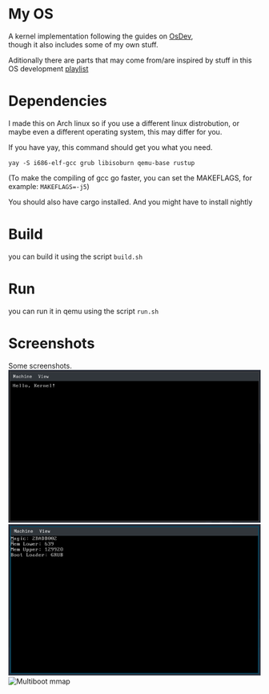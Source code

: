 # My OS
A kernel implementation following the guides on [OsDev](https://wiki.osdev.org/Main_Page),  
though it also includes some of my own stuff.

Aditionally there are parts that may come from/are inspired by stuff in this OS development
[playlist](https://www.youtube.com/playlist?list=PL980gcR1LE3LBuWuSv2CL28HsfnpC4Qf7)  

# Dependencies
I made this on Arch linux so if you use a different linux distrobution,
or maybe even a different operating system, this may differ for you.

If you have yay, this command should get you what you need.
```
yay -S i686-elf-gcc grub libisoburn qemu-base rustup
```
(To make the compiling of gcc go faster, you can set the MAKEFLAGS, for example: `MAKEFLAGS=-j5`)

You should also have cargo installed. And you might have to install nightly

# Build
you can build it using the script `build.sh`

# Run
you can run it in qemu using the script `run.sh`

# Screenshots
Some screenshots.
![Hello Kernel](pictures/hello-kernel.png)
![Multiboot Info](pictures/multiboot-info.png)
![Multiboot mmap](pictures/multiboot-mmap.png)
